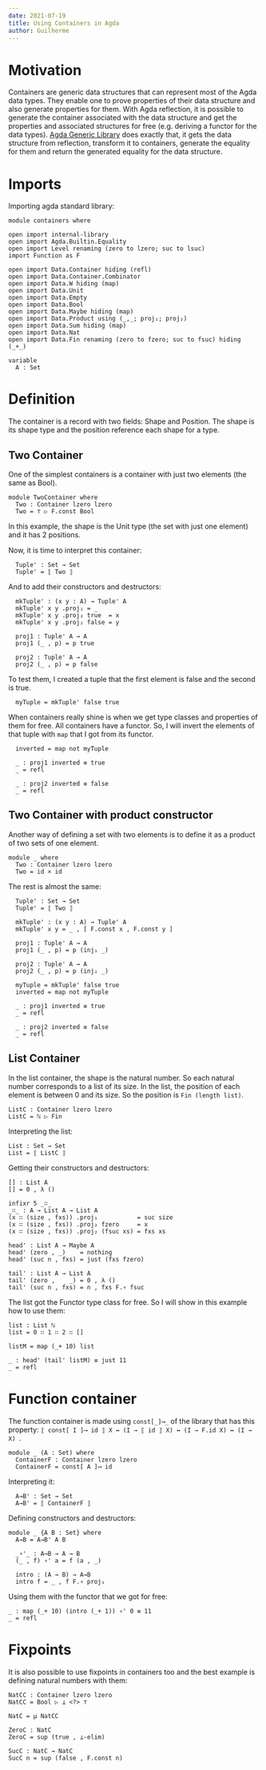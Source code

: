```yaml
---
date: 2021-07-19
title: Using Containers in Agda
author: Guilherme
---
```


# Motivation

Containers are generic data structures that can represent most of the Agda data types.
They enable one to prove properties of their data structure and also generate properties for them.
With Agda reflection, it is possible to generate the container associated with the data structure and get the properties and associated structures for free (e.g. deriving a functor for the data types).
[Agda Generic Library](https://github.com/effectfully/Generic) does exactly that, it gets the data structure from reflection, transform it to containers, generate the equality for them and return the generated equality for the data structure.

# Imports

Importing agda standard library:

```
module containers where

open import internal-library
open import Agda.Builtin.Equality
open import Level renaming (zero to lzero; suc to lsuc)
import Function as F

open import Data.Container hiding (refl)
open import Data.Container.Combinator
open import Data.W hiding (map)
open import Data.Unit
open import Data.Empty
open import Data.Bool
open import Data.Maybe hiding (map)
open import Data.Product using (_,_; proj₁; proj₂)
open import Data.Sum hiding (map)
open import Data.Nat
open import Data.Fin renaming (zero to fzero; suc to fsuc) hiding (_+_)

variable
  A : Set
```

# Definition

The container is a record with two fields: Shape and Position.
The shape is its shape type and the position reference each shape for a type.

## Two Container

One of the simplest containers is a container with just two elements (the same as Bool).

```
module TwoContainer where
  Two : Container lzero lzero
  Two = ⊤ ▷ F.const Bool
```

In this example, the shape is the Unit type (the set with just one element) and it has 2 positions.

Now, it is time to interpret this container:

```
  Tuple' : Set → Set
  Tuple' = ⟦ Two ⟧
```

And to add their constructors and destructors:

```
  mkTuple' : (x y : A) → Tuple' A
  mkTuple' x y .proj₁ = _
  mkTuple' x y .proj₂ true  = x
  mkTuple' x y .proj₂ false = y

  proj1 : Tuple' A → A
  proj1 (_ , p) = p true

  proj2 : Tuple' A → A
  proj2 (_ , p) = p false
```

To test them, I created a tuple that the first element is false and the second is true.

```
  myTuple = mkTuple' false true
```

When containers really shine is when we get type classes and properties of them for free.
All containers have a functor. So, I will invert the elements of that tuple with `map` that I got from its functor.

```
  inverted = map not myTuple

  _ : proj1 inverted ≡ true
  _ = refl

  _ : proj2 inverted ≡ false
  _ = refl
```

## Two Container with product constructor

Another way of defining a set with two elements is to define it as a product of two sets of one element.

```
module _ where
  Two : Container lzero lzero
  Two = id × id
```

The rest is almost the same:

```
  Tuple' : Set → Set
  Tuple' = ⟦ Two ⟧

  mkTuple' : (x y : A) → Tuple' A
  mkTuple' x y = _ , [ F.const x , F.const y ]

  proj1 : Tuple' A → A
  proj1 (_ , p) = p (inj₁ _)

  proj2 : Tuple' A → A
  proj2 (_ , p) = p (inj₂ _)

  myTuple = mkTuple' false true
  inverted = map not myTuple

  _ : proj1 inverted ≡ true
  _ = refl

  _ : proj2 inverted ≡ false
  _ = refl
```

## List Container

In the list container, the shape is the natural number.
So each natural number corresponds to a list of its size.
In the list, the position of each element is between 0 and its size.
So the position is `Fin (length list)`.

```
ListC : Container lzero lzero
ListC = ℕ ▷ Fin
```

Interpreting the list:

```
List : Set → Set
List = ⟦ ListC ⟧
```

Getting their constructors and destructors:

```
[] : List A
[] = 0 , λ ()

infixr 5 _∷_
_∷_ : A → List A → List A
(x ∷ (size , fxs)) .proj₁           = suc size
(x ∷ (size , fxs)) .proj₂ fzero     = x
(x ∷ (size , fxs)) .proj₂ (fsuc xs) = fxs xs

head' : List A → Maybe A
head' (zero , _)    = nothing
head' (suc n , fxs) = just (fxs fzero)

tail' : List A → List A
tail' (zero ,    _) = 0 , λ ()
tail' (suc n , fxs) = n , fxs F.∘ fsuc
```

The list got the Functor type class for free. So I will show in this example how to use them:

```
list : List ℕ
list = 0 ∷ 1 ∷ 2 ∷ []

listM = map (_+ 10) list

_ : head' (tail' listM) ≡ just 11
_ = refl
```

# Function container

The function container is made using `const[_]⟶_` of the library that has this property:
`⟦ const[ I ]⟶ id ⟧ X ↔ (I → ⟦ id ⟧ X) ↔ (I → F.id X) ↔ (I → X) `.

```
module _ (A : Set) where
  ContainerF : Container lzero lzero
  ContainerF = const[ A ]⟶ id
```

Interpreting it:
```
  A→B' : Set → Set
  A→B' = ⟦ ContainerF ⟧
```

Defining constructors and destructors:
```
module _ {A B : Set} where
  A→B = A→B' A B

  _∘'_ : A→B → A → B
  (_ , f) ∘' a = f (a , _)

  intro : (A → B) → A→B
  intro f = _ , f F.∘ proj₁
```

Using them with the functor that we got for free:

```
_ : map (_+ 10) (intro (_+ 1)) ∘' 0 ≡ 11
_ = refl
```

# Fixpoints

It is also possible to use fixpoints in containers too and the best example is defining natural numbers with them:

```
NatCC : Container lzero lzero
NatCC = Bool ▷ ⊥ <?> ⊤

NatC = μ NatCC

ZeroC : NatC
ZeroC = sup (true , ⊥-elim)

SucC : NatC → NatC
SucC n = sup (false , F.const n)
```

